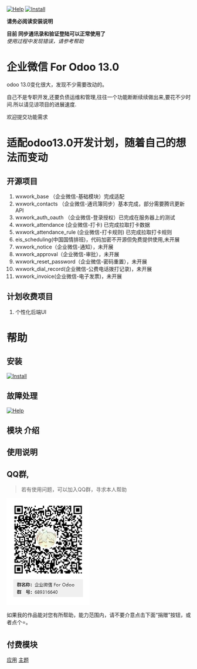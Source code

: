 [![Help](http://img.shields.io/badge/13.0-帮助-4cb648.svg?style=flat&colorA=8F8F8F)](doc/help/index.md)
[![Install](http://img.shields.io/badge/13.0-安装-875A7B.svg?style=flat&colorA=8F8F8F)](doc/install/index.md)

**请务必阅读安装说明**

**目前 同步通讯录和验证登陆可以正常使用了**  
_使用过程中发现错误，请参考帮助_

# 企业微信 For Odoo 13.0
odoo 13.0变化很大，发现不少需要改动的。

自己不是专职开发,还要负债运维和管理,往往一个功能断断续续做出来,要花不少时间.所以请见谅项目的进展速度.

欢迎提交功能需求

# 适配odoo13.0开发计划，随着自己的想法而变动
## 开源项目
1. wxwork_base （企业微信-基础模块）完成适配
2. wxwork_contacts （企业微信-通讯簿同步）基本完成，部分需要腾讯更新API     
3. wxwork_auth_oauth （企业微信-登录授权）已完成在服务器上的测试
4. wxwork_attendance (企业微信-打卡) 已完成拉取打卡数据
5. wxwork_attendance_rule (企业微信-打卡规则) 已完成拉取打卡规则
6. eis_scheduling(中国国情排班)，代码加密不开源但免费提供使用,未开展
7. wxwork_notice（企业微信-通知），未开展
8. wxwork_approval（企业微信-审批），未开展
9. wxwork_reset_password（企业微信-密码重置），未开展
10. wxwork_dial_record(企业微信-公费电话拨打记录)，未开展
11. wxwork_invoice(企业微信-电子发票)，未开展

## 计划收费项目
1. 个性化后端UI


# 帮助
## 安装
[![Install](http://img.shields.io/badge/13.0-安装-875A7B.svg?style=flat&colorA=8F8F8F)](doc/install/index.md)

## 故障处理
[![Help](http://img.shields.io/badge/13.0-帮助-4cb648.svg?style=flat&colorA=8F8F8F)](doc/help/index.md)
## 模块 介绍 

## 使用说明

## QQ群,
>若有使用问题，可以加入QQ群，寻求本人帮助

![QQ群](doc/img/QQ群二维码.png)

如果我的作品能对您有所帮助，能力范围内，请不要介意点击下面“捐赠”按钮，或者点个⭐。

## 付费模块

<a href="https://apps.odoo.com/apps/modules/browse?search=RStudio" target="_blank">应用</a>
<a href="https://apps.odoo.com/apps/themes/browse?search=RStudio" target="_blank">主题</a>
